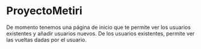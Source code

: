 ProyectoMetiri
==============

De momento tenemos una página de inicio que te permite ver los usuarios existentes y añadir usuarios nuevos.
De los usuarios existentes, permite ver las vueltas dadas por el usuario.